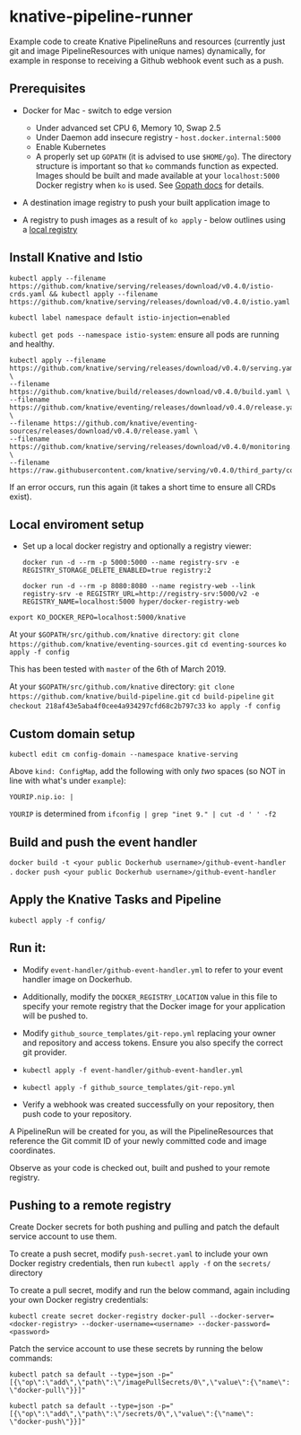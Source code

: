 # knative-pipeline-runner

Example code to create Knative PipelineRuns and resources (currently just git and image PipelineResources with unique names) dynamically, for example in response to receiving a Github webhook event such as a push.

## Prerequisites

- Docker for Mac - switch to edge version
    - Under advanced set CPU 6, Memory 10, Swap 2.5
    - Under Daemon add insecure registry - `host.docker.internal:5000`
    - Enable Kubernetes
    - A properly set up `GOPATH` (it is advised to use `$HOME/go`). The directory structure is important so that `ko` commands function as expected. Images should be built and made available at your `localhost:5000` Docker registry when `ko` is used. See [Gopath docs](https://github.com/golang/go/wiki/GOPATH) for details.

- A destination image registry to push your built application image to
- A registry to push images as a result of `ko apply` - below outlines using a [local registry](#local-enviroment-setup) 

## Install Knative and Istio

`kubectl apply --filename https://github.com/knative/serving/releases/download/v0.4.0/istio-crds.yaml && kubectl apply --filename https://github.com/knative/serving/releases/download/v0.4.0/istio.yaml`

`kubectl label namespace default istio-injection=enabled`

`kubectl get pods --namespace istio-system`: ensure all pods are running and healthy.

```
kubectl apply --filename https://github.com/knative/serving/releases/download/v0.4.0/serving.yaml \
--filename https://github.com/knative/build/releases/download/v0.4.0/build.yaml \
--filename https://github.com/knative/eventing/releases/download/v0.4.0/release.yaml \
--filename https://github.com/knative/eventing-sources/releases/download/v0.4.0/release.yaml \
--filename https://github.com/knative/serving/releases/download/v0.4.0/monitoring.yaml \
--filename https://raw.githubusercontent.com/knative/serving/v0.4.0/third_party/config/build/clusterrole.yaml
```

If an error occurs, run this again (it takes a short time to ensure all CRDs exist).

## Local enviroment setup

- Set up a local docker registry and optionally a registry viewer:

  ```
  docker run -d --rm -p 5000:5000 --name registry-srv -e REGISTRY_STORAGE_DELETE_ENABLED=true registry:2

  docker run -d --rm -p 8080:8080 --name registry-web --link registry-srv -e REGISTRY_URL=http://registry-srv:5000/v2 -e REGISTRY_NAME=localhost:5000 hyper/docker-registry-web
  ```

`export KO_DOCKER_REPO=localhost:5000/knative`

At your `$GOPATH/src/github.com/knative directory`: `git clone https://github.com/knative/eventing-sources.git`
`cd eventing-sources`
`ko apply -f config`

This has been tested with `master` of the 6th of March 2019.

At your `$GOPATH/src/github.com/knative` directory: `git clone https://github.com/knative/build-pipeline.git`
`cd build-pipeline`
`git checkout 218af43e5aba4f0cee4a934297cfd68c2b797c33`
`ko apply -f config`

## Custom domain setup

`kubectl edit cm config-domain --namespace knative-serving`

Above `kind: ConfigMap`, add the following with only *two* spaces (so NOT in line with what's under `example`):

`YOURIP.nip.io: |`

`YOURIP` is determined from `ifconfig | grep "inet 9." | cut -d ' ' -f2`

## Build and push the event handler

`docker build -t <your public Dockerhub username>/github-event-handler .`
`docker push <your public Dockerhub username>/github-event-handler`

## Apply the Knative Tasks and Pipeline

`kubectl apply -f config/`

## Run it:

- Modify `event-handler/github-event-handler.yml` to refer to your event handler image on Dockerhub.
- Additionally, modify the `DOCKER_REGISTRY_LOCATION` value in this file to specify your remote registry that the Docker image for your application will be pushed to.
- Modify `github_source_templates/git-repo.yml` replacing your owner and repository and access tokens. Ensure you also specify the correct git provider. 

- `kubectl apply -f event-handler/github-event-handler.yml`
- `kubectl apply -f github_source_templates/git-repo.yml`
- Verify a webhook was created successfully on your repository, then push code to your repository. 

A PipelineRun will be created for you, as will the PipelineResources that reference the Git commit ID of your newly committed code and image coordinates. 

Observe as your code is checked out, built and pushed to your remote registry.

## Pushing to a remote registry

Create Docker secrets for both pushing and pulling and patch the default service account to use them.

To create a push secret, modify `push-secret.yaml` to include your own Docker registry credentials, then run `kubectl apply -f` on the `secrets/` directory

To create a pull secret, modify and run the below command, again including your own Docker registry credentials:

`kubectl create secret docker-registry docker-pull --docker-server=<docker-registry> --docker-username=<username> --docker-password=<password>`

Patch the service account to use these secrets by running the below commands: 

`kubectl patch sa default --type=json -p="[{\"op\":\"add\",\"path\":\"/imagePullSecrets/0\",\"value\":{\"name\": \"docker-pull\"}}]"`

`kubectl patch sa default --type=json -p="[{\"op\":\"add\",\"path\":\"/secrets/0\",\"value\":{\"name\": \"docker-push\"}}]"`